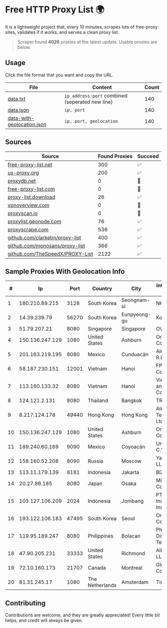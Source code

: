 
# Free HTTP Proxy List 🌍

It is a lightweight project that, every 10 minutes, scrapes lots of free-proxy sites, validates if it works, and serves a clean proxy list.


> Scraper found **4026** proxies at the latest update. Usable proxies are below.

## Usage

Click the file format that you want and copy the URL.


|File|Content|Count|
|----|-------|-----|
|[data.txt](https://raw.githubusercontent.com/themiralay/Proxy-List-World/master/data.txt)|`ip_address:port` combined (seperated new line)|140|
|[data.json](https://raw.githubusercontent.com/themiralay/Proxy-List-World/master/data.json)|`ip, port`|140|
|[data-with-geolocation.json](https://raw.githubusercontent.com/themiralay/Proxy-List-World/master/data-with-geolocation.json)|`ip, port, geolocation`|140|

## Sources

|Source|Found Proxies|Succeed|
|------|-------------|-------|
|[free-proxy-list.net](https://free-proxy-list.net)|300|✅|
|[us-proxy.org](https://www.us-proxy.org)|200|✅|
|[proxydb.net](http://proxydb.net)|0|🚫|
|[free-proxy-list.com](https://free-proxy-list.com/?page=&port=&type%5B%5D=http&type%5B%5D=https&up_time=0&search=Search)|0|🚫|
|[proxy-list.download](https://www.proxy-list.download/HTTP)|26|✅|
|[vpnoverview.com](https://vpnoverview.com/privacy/anonymous-browsing/free-proxy-servers)|0|🚫|
|[proxyscan.io](https://www.proxyscan.io)|0|🚫|
|[proxylist.geonode.com](https://proxylist.geonode.com/api/proxy-list?limit=300&page=1&sort_by=lastChecked&sort_type=desc&protocols=http,https)|76|✅|
|[proxyscrape.com](https://api.proxyscrape.com/v2/?request=displayproxies&protocol=http&timeout=10000&country=all&ssl=all&anonymity=all)|536|✅|
|[github.com/clarketm/proxy-list](https://raw.githubusercontent.com/clarketm/proxy-list/master/proxy-list-raw.txt)|400|✅|
|[github.com/monosans/proxy-list](https://raw.githubusercontent.com/monosans/proxy-list/main/proxies/http.txt)|366|✅|
|[github.com/TheSpeedX/PROXY-List](https://raw.githubusercontent.com/TheSpeedX/PROXY-List/master/http.txt)|2122|✅|


## Sample Proxies With Geolocation Info

|#|Ip|Port|Country|City|Internet Service Provider|
|-|--|----|-------|----|-------------------------|
|1|180.210.89.215|3128|South Korea|Seongnam-si|NHNCLOUD|
|2|14.39.239.79|56270|South Korea|Eunpyeong-gu|Korea Telecom|
|3|51.79.207.21|8080|Singapore|Singapore|OVH SAS|
|4|150.136.247.129|1080|United States|Ashburn|Oracle Corporation|
|5|201.163.219.195|8080|Mexico|Cunduacán|Alestra, S. de R.L. de C.V.|
|6|58.187.230.151|12001|Vietnam|Hanoi|FPT Telecom Company|
|7|113.160.133.32|8080|Vietnam|Hanoi|VietNam Post and Telecom Corporation|
|8|124.121.2.131|8080|Thailand|Bangkok|TRUEBB|
|9|8.217.124.178|49440|Hong Kong|Hong Kong|Alibaba (US) Technology Co., Ltd.|
|10|150.136.247.129|1080|United States|Ashburn|Oracle Corporation|
|11|189.240.60.169|9090|Mexico|Coyoacán|Uninet S.A. de C.V.|
|12|158.160.52.208|8090|Russia|Moscow|Yandex.Cloud LLC|
|13|113.11.179.139|8181|Indonesia|Jakarta|BIZNET|
|14|20.27.86.185|8080|Japan|Osaka|Microsoft Corporation|
|15|103.127.106.209|2024|Indonesia|Jombang|PT Media Inovasi Data Indonesia|
|16|193.122.106.183|47495|South Korea|Seoul|Oracle Corporation|
|17|119.95.189.247|8080|Philippines|Bolacan|Philippine Long Distance Telephone Co.|
|18|47.90.205.231|33333|United States|Richmond|Alibaba.com LLC|
|19|72.10.160.173|21707|Canada|Montreal|GloboTech Communications|
|20|81.31.245.17|1080|The Netherlands|Amsterdam|TimeWeb Ltd.|



## Contributing

Contributions are welcome, and they are greatly appreciated! Every
little bit helps, and credit will always be given.

